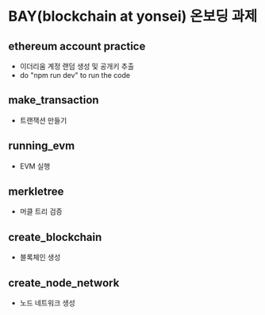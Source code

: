 # BAY(blockchain at yonsei) 온보딩 과제

## ethereum account practice

- 이더리움 계정 랜덤 생성 및 공개키 추출
- do "npm run dev" to run the code

## make_transaction

- 트랜잭션 만들기

## running_evm

- EVM 실행

## merkletree

- 머클 트리 검증

## create_blockchain

- 블록체인 생성

## create_node_network

- 노드 네트워크 생성
